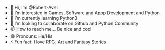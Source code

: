 - 👋 Hi, I’m @Robert-Avel
- 👀 I’m interested in Games, Software and Appp Development and Python
- 🌱 I’m currently learning Python3
- 💞️ I’m looking to collaborate on Github and Python Community
- 📫 How to reach me... Be nice and cool
- 😄 Pronouns: He/His
- ⚡ Fun fact: I love RPG, Art and Fantasy Stories

<!---
Robert-Avel/Robert-Avel is a ✨ special ✨ repository because its `README.md` (this file) appears on your GitHub profile.
You can click the Preview link to take a look at your changes.
--->
